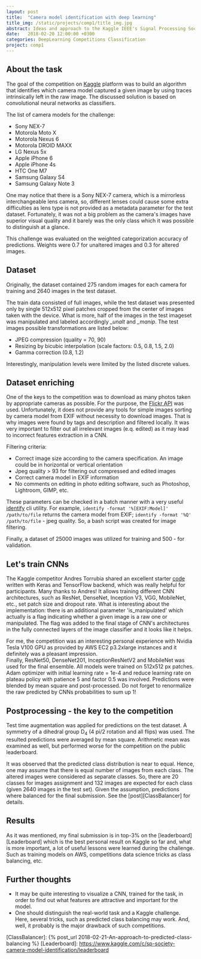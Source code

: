 ```yaml
---
layout: post
title:  "Camera model identification with deep learning"
title_img: /static/projects/comp1/title_img.jpg
abstract: Ideas and approach to the Kaggle IEEE's Signal Processing Society - Camera Model Identification challenge.
date:   2018-02-20 12:00:00 +0300
categories: DeepLearning Competitions Classification
project: comp1
---
```


## About the task

The goal of the competition on [Kaggle][Kaggle] platform was to build an algorithm that identifies which camera model captured a given image by using traces intrinsically left in the raw image.
The discussed solution is based on convolutional neural networks as classifiers. 

The list of camera models for the challenge:

* Sony NEX-7
* Motorola Moto X
* Motorola Nexus 6
* Motorola DROID MAXX
* LG Nexus 5x
* Apple iPhone 6
* Apple iPhone 4s
* HTC One M7
* Samsung Galaxy S4
* Samsung Galaxy Note 3

One may notice that there is a Sony NEX-7 camera, which is a mirrorless interchangeable lens camera, so, different lenses could cause some extra difficulties as lens type is not provided as a metadata parameter for the test dataset. 
Fortunately, it was not a big problem as the camera's images have superior visual quality and it barely was the only class which it was possible to distinguish at a glance.

This challenge was evaluated on the weighted categorization accuracy of predictions. Weights were 0.7 for unaltered images and 0.3 for altered images.

## Dataset

Originally, the dataset contained 275 random images for each camera for training and 2640 images in the test dataset.

The train data consisted of full images, while the test dataset was presented only by single 512x512 pixel patches cropped from the center of images taken with the device.
What is more, half of the images in the test imageset was manipulated and labeled accordingly *_unalt* and *_manip*. The test images possible transformations are listed below:

* JPEG compression (quality = 70, 90)
* Resizing by bicubic interpolation (scale factors: 0.5, 0.8, 1.5, 2.0)
* Gamma correction (0.8, 1.2)

Interestingly, manipulation levels were limited by the listed discrete values.

## Dataset enriching

One of the keys to the competition was to download as many photos taken by appropriate cameras as possible.
For the purpose, the [Flickr API][Flickr] was used. Unfortunately, it does not provide any tools for simple images sorting by camera model from EXIF without necessity to download images. That is why images were found by tags and description and filtered locally.
It was very important to filter out all irrelevant images (e.q. edited) as it may lead to incorrect features extraction in a CNN.

Filtering criteria:
* Correct image size according to the camera specification. An image could be in horizontal or vertical orientation
* Jpeg quality > 93 for filtering out compressed and edited images
* Correct camera model in EXIF information
* No comments on editing in photo editing software, such as Photoshop, Lightroom, GIMP, etc.

These parameters can be checked in a batch manner with a very useful [identify][identify] cli utility. For example, ```identify -format '%[EXIF:Model]' /path/to/file```
returns the camera model from EXIF; ```identify -format '%Q' /path/to/file``` - jpeg quality. So, a bash script was created for image filtering.

Finally, a dataset of 25000 images was utilized for training and 500 - for validation.

## Let's train CNNs

The Kaggle competitor Andres Torrubia shared an excellent starter [code][AndresTorrubia] written with Keras and TensorFlow backend, which was really helpful for participants. Many thanks to Andres!
It allows training different CNN architectures, such as ResNet, DenseNet, Inception V3, VGG, MobileNet, etc., set patch size and dropout rate.
What is interesting about the implementation: there is an additional parameter 'is_manipulated' which actually is a flag indicating whether a given image is a raw one or manipulated.
The flag was added to the final stage of CNN's architectures in the fully connected layers of the image classifier and it looks like it helps.

For me, the competition was an interesting personal experience with Nvidia Tesla V100 GPU as provided by AWS EC2 p3.2xlarge instances and it definitely was a pleasant impression.  
Finally, ResNet50, DenseNet201, InceptionResNetV2 and MobileNet was used for the final ensemble. All models were trained on 512x512 px patches. Adam optimizer with initial learning rate = 1e-4 and reduce learning rate on plateau policy with patience 5 and factor 0.5 was involved.
Predictions were blended by mean square and post-processed. Do not forget to renormalize the raw predicted by CNNs probabilities to sum up 1!

## Postprocessing - the key to the competition

Test time augmentation was applied for predictions on the test dataset. A symmetry of a dihedral group D<sub>4</sub> (4 pi/2 rotation and all flips) was used.
The resulted predictions were averaged by mean square. Arithmetic mean was examined as well, but performed worse for the competition on the public leaderboard.

It was observed that the predicted class distribution is near to equal. Hence, one may assume that there is equal number of images from each class. The altered images were considered as separate classes.
So, there are 20 classes for images assignment and 132 images are expected for each class (given 2640 images in the test set). Given the assumption, predictions where balanced for the final submission. See the [post][ClassBalancer] for details.

## Results

As it was mentioned, my final submission is in top-3% on the [leaderboard][Leaderboard] which is the best personal result on Kaggle so far and, what is more important, a lot of useful lessons were learned during the challenge. Such as training models on AWS, competitions data science tricks as class balancing, etc.

## Further thoughts

* It may be quite interesting to visualize a CNN, trained for the task, in order to find out what features are attractive and important for the model.
* One should distinguish the real-world task and a Kaggle challenge. Here, several tricks, such as predicted class balancing may work. And, well, it probably is the major drawback of such competitions.

[Kaggle]: https://www.kaggle.com/c/sp-society-camera-model-identification
[Flickr]: https://www.flickr.com/services/api/
[identify]: https://www.imagemagick.org/script/identify.php
[AndresTorrubia]: https://github.com/antorsae/sp-society-camera-model-identification
[ClassBalancer]: {% post_url 2018-02-21-An-approach-to-predicted-class-balancing %}
[Leaderboard]: https://www.kaggle.com/c/sp-society-camera-model-identification/leaderboard

